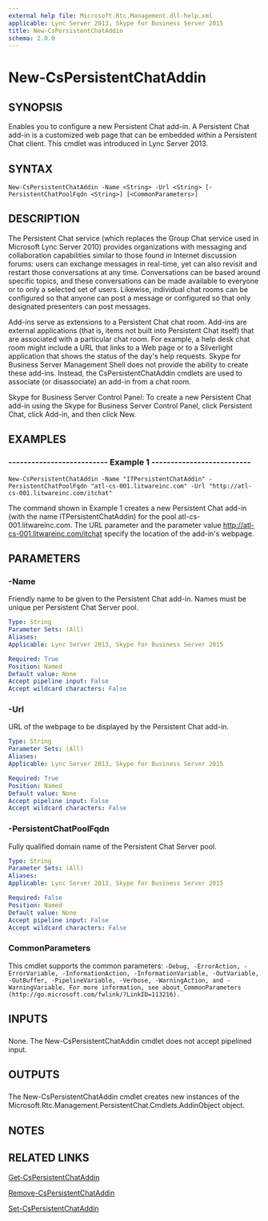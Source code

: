 ```yaml
---
external help file: Microsoft.Rtc.Management.dll-help.xml
applicable: Lync Server 2013, Skype for Business Server 2015
title: New-CsPersistentChatAddin
schema: 2.0.0
---
```


# New-CsPersistentChatAddin

## SYNOPSIS

Enables you to configure a new Persistent Chat add-in.
A Persistent Chat add-in is a customized web page that can be embedded within a Persistent Chat client.
This cmdlet was introduced in Lync Server 2013.



## SYNTAX

```
New-CsPersistentChatAddin -Name <String> -Url <String> [-PersistentChatPoolFqdn <String>] [<CommonParameters>]
```

## DESCRIPTION

The Persistent Chat service (which replaces the Group Chat service used in Microsoft Lync Server 2010) provides organizations with messaging and collaboration capabilities similar to those found in Internet discussion forums: users can exchange messages in real-time, yet can also revisit and restart those conversations at any time.
Conversations can be based around specific topics, and these conversations can be made available to everyone or to only a selected set of users.
Likewise, individual chat rooms can be configured so that anyone can post a message or configured so that only designated presenters can post messages.

Add-ins serve as extensions to a Persistent Chat chat room.
Add-ins are external applications (that is, items not built into Persistent Chat itself) that are associated with a particular chat room.
For example, a help desk chat room might include a URL that links to a Web page or to a Silverlight application that shows the status of the day's help requests.
Skype for Business Server Management Shell does not provide the ability to create these add-ins.
Instead, the CsPersistentChatAddin cmdlets are used to associate (or disassociate) an add-in from a chat room.

Skype for Business Server Control Panel: To create a new Persistent Chat add-in using the Skype for Business Server Control Panel, click Persistent Chat, click Add-in, and then click New.



## EXAMPLES

### -------------------------- Example 1 -------------------------- 
```
New-CsPersistentChatAddin -Name "ITPersistentChatAddin" -PersistentChatPoolFqdn "atl-cs-001.litwareinc.com" -Url "http://atl-cs-001.litwareinc.com/itchat"

```

The command shown in Example 1 creates a new Persistent Chat add-in (with the name ITPersistentChatAddin) for the pool atl-cs-001.litwareinc.com.
The URL parameter and the parameter value http://atl-cs-001.litwareinc.com/itchat specify the location of the add-in's webpage.


## PARAMETERS

### -Name

Friendly name to be given to the Persistent Chat add-in.
Names must be unique per Persistent Chat Server pool.



```yaml
Type: String
Parameter Sets: (All)
Aliases: 
Applicable: Lync Server 2013, Skype for Business Server 2015

Required: True
Position: Named
Default value: None
Accept pipeline input: False
Accept wildcard characters: False
```

### -Url

URL of the webpage to be displayed by the Persistent Chat add-in.



```yaml
Type: String
Parameter Sets: (All)
Aliases: 
Applicable: Lync Server 2013, Skype for Business Server 2015

Required: True
Position: Named
Default value: None
Accept pipeline input: False
Accept wildcard characters: False
```

### -PersistentChatPoolFqdn

Fully qualified domain name of the Persistent Chat Server pool.



```yaml
Type: String
Parameter Sets: (All)
Aliases: 
Applicable: Lync Server 2013, Skype for Business Server 2015

Required: False
Position: Named
Default value: None
Accept pipeline input: False
Accept wildcard characters: False
```

### CommonParameters
This cmdlet supports the common parameters: `-Debug, -ErrorAction, -ErrorVariable, -InformationAction, -InformationVariable, -OutVariable, -OutBuffer, -PipelineVariable, -Verbose, -WarningAction, and -WarningVariable. For more information, see about_CommonParameters (http://go.microsoft.com/fwlink/?LinkID=113216).`

## INPUTS

###  
None.
The New-CsPersistentChatAddin cmdlet does not accept pipelined input.

## OUTPUTS


###  
The New-CsPersistentChatAddin cmdlet creates new instances of the Microsoft.Rtc.Management.PersistentChat.Cmdlets.AddinObject object.

## NOTES

## RELATED LINKS

[Get-CsPersistentChatAddin](Get-CsPersistentChatAddin.md)

[Remove-CsPersistentChatAddin](Remove-CsPersistentChatAddin.md)

[Set-CsPersistentChatAddin](Set-CsPersistentChatAddin.md)


